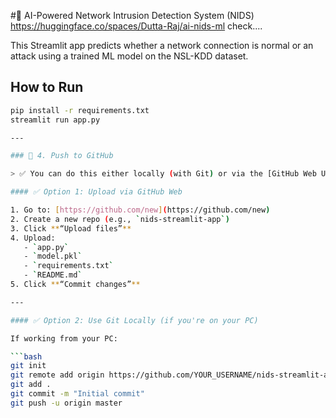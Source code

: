 #🚨 AI-Powered Network Intrusion Detection System (NIDS) https://huggingface.co/spaces/Dutta-Raj/ai-nids-ml check....

This Streamlit app predicts whether a network connection is normal or an attack using a trained ML model on the NSL-KDD dataset.

## How to Run

```bash
pip install -r requirements.txt
streamlit run app.py

---

### 🔹 4. Push to GitHub

> ✅ You can do this either locally (with Git) or via the [GitHub Web UI](https://github.com/new) for simplicity.

#### ✅ Option 1: Upload via GitHub Web

1. Go to: [https://github.com/new](https://github.com/new)
2. Create a new repo (e.g., `nids-streamlit-app`)
3. Click **“Upload files”**
4. Upload:
   - `app.py`
   - `model.pkl`
   - `requirements.txt`
   - `README.md`
5. Click **“Commit changes”**

---

#### ✅ Option 2: Use Git Locally (if you're on your PC)

If working from your PC:

```bash
git init
git remote add origin https://github.com/YOUR_USERNAME/nids-streamlit-app.git
git add .
git commit -m "Initial commit"
git push -u origin master

